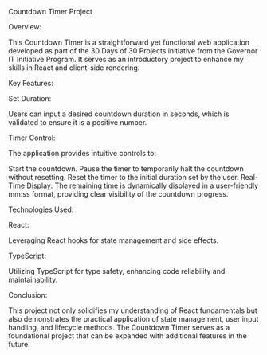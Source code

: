 Countdown Timer Project

Overview:

This Countdown Timer is a straightforward yet functional web application developed as part of the 30 Days of 30 Projects initiative from the Governor IT Initiative Program. It serves as an introductory project to enhance my skills in React and client-side rendering.

Key Features:

Set Duration:

Users can input a desired countdown duration in seconds, which is validated to ensure it is a positive number.

Timer Control:

The application provides intuitive controls to:

Start the countdown.
Pause the timer to temporarily halt the countdown without resetting.
Reset the timer to the initial duration set by the user.
Real-Time Display: The remaining time is dynamically displayed in a user-friendly mm:ss format, providing clear visibility of the countdown progress.

Technologies Used:

React: 

Leveraging React hooks for state management and side effects.

TypeScript: 

Utilizing TypeScript for type safety, enhancing code reliability and maintainability.

Conclusion:

This project not only solidifies my understanding of React fundamentals but also demonstrates the practical application of state management, user input handling, and lifecycle methods. The Countdown Timer serves as a foundational project that can be expanded with additional features in the future.

